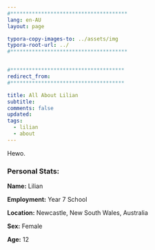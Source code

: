 ```yaml
---
#**************************************
lang: en-AU
layout: page

typora-copy-images-to: ../assets/img
typora-root-url: ../
#**************************************


#*************************************
redirect_from: 
#*************************************

title: All About Lilian
subtitle: 
comments: false
updated: 
tags: 
  - lilian
  - about
---
```


Hewo.

### Personal Stats:

**Name:** Lilian

**Employment:** Year 7 School

**Location:** Newcastle, New South Wales, Australia

**Sex:** Female

**Age:** 12

